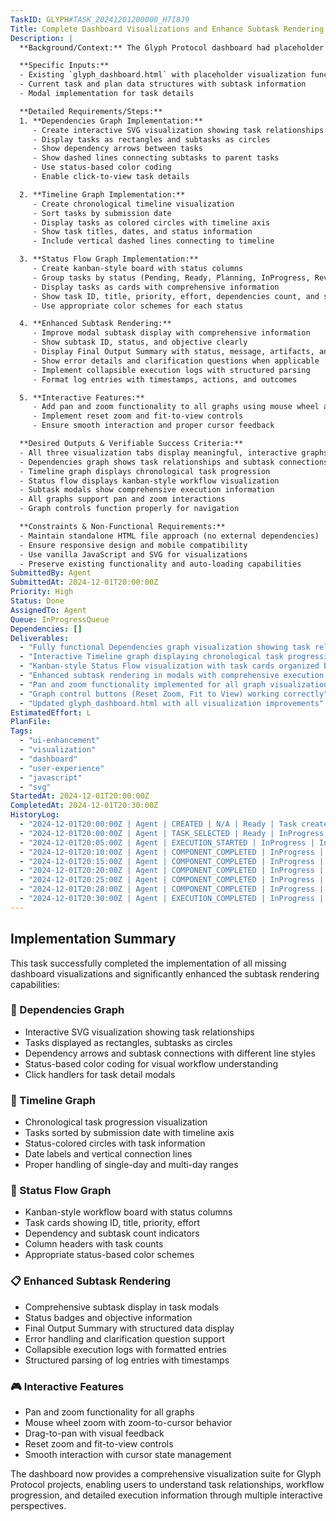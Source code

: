 ```yaml
---
TaskID: GLYPH#TASK_20241201200000_H7I8J9
Title: Complete Dashboard Visualizations and Enhance Subtask Rendering
Description: |
  **Background/Context:** The Glyph Protocol dashboard had placeholder visualizations in the Dependencies, Timeline, and Status Flow tabs, and the subtask rendering in modals needed improvement to show comprehensive execution details.

  **Specific Inputs:**
  - Existing `glyph_dashboard.html` with placeholder visualization functions
  - Current task and plan data structures with subtask information
  - Modal implementation for task details

  **Detailed Requirements/Steps:**
  1. **Dependencies Graph Implementation:**
     - Create interactive SVG visualization showing task relationships
     - Display tasks as rectangles and subtasks as circles
     - Show dependency arrows between tasks
     - Show dashed lines connecting subtasks to parent tasks
     - Use status-based color coding
     - Enable click-to-view task details

  2. **Timeline Graph Implementation:**
     - Create chronological timeline visualization
     - Sort tasks by submission date
     - Display tasks as colored circles with timeline axis
     - Show task titles, dates, and status information
     - Include vertical dashed lines connecting to timeline

  3. **Status Flow Graph Implementation:**
     - Create kanban-style board with status columns
     - Group tasks by status (Pending, Ready, Planning, InProgress, Review, Done, Blocked, Cancelled)
     - Display tasks as cards with comprehensive information
     - Show task ID, title, priority, effort, dependencies count, and subtasks count
     - Use appropriate color schemes for each status

  4. **Enhanced Subtask Rendering:**
     - Improve modal subtask display with comprehensive information
     - Show subtask ID, status, and objective clearly
     - Display Final Output Summary with status, message, artifacts, and key outputs
     - Show error details and clarification questions when applicable
     - Implement collapsible execution logs with structured parsing
     - Format log entries with timestamps, actions, and outcomes

  5. **Interactive Features:**
     - Add pan and zoom functionality to all graphs using mouse wheel and drag
     - Implement reset zoom and fit-to-view controls
     - Ensure smooth interaction and proper cursor feedback

  **Desired Outputs & Verifiable Success Criteria:**
  - All three visualization tabs display meaningful, interactive graphs
  - Dependencies graph shows task relationships and subtask connections
  - Timeline graph displays chronological task progression
  - Status flow displays kanban-style workflow visualization
  - Subtask modals show comprehensive execution information
  - All graphs support pan and zoom interactions
  - Graph controls function properly for navigation

  **Constraints & Non-Functional Requirements:**
  - Maintain standalone HTML file approach (no external dependencies)
  - Ensure responsive design and mobile compatibility
  - Use vanilla JavaScript and SVG for visualizations
  - Preserve existing functionality and auto-loading capabilities
SubmittedBy: Agent
SubmittedAt: 2024-12-01T20:00:00Z
Priority: High
Status: Done
AssignedTo: Agent
Queue: InProgressQueue
Dependencies: []
Deliverables:
  - "Fully functional Dependencies graph visualization showing task relationships and subtask hierarchies"
  - "Interactive Timeline graph displaying chronological task progression with status indicators"
  - "Kanban-style Status Flow visualization with task cards organized by workflow status"
  - "Enhanced subtask rendering in modals with comprehensive execution logs and output summaries"
  - "Pan and zoom functionality implemented for all graph visualizations"
  - "Graph control buttons (Reset Zoom, Fit to View) working correctly"
  - "Updated glyph_dashboard.html with all visualization improvements"
EstimatedEffort: L
PlanFile: 
Tags:
  - "ui-enhancement"
  - "visualization"
  - "dashboard"
  - "user-experience"
  - "javascript"
  - "svg"
StartedAt: 2024-12-01T20:00:00Z
CompletedAt: 2024-12-01T20:30:00Z
HistoryLog:
  - "2024-12-01T20:00:00Z | Agent | CREATED | N/A | Ready | Task created to complete dashboard visualizations and enhance subtask rendering"
  - "2024-12-01T20:00:00Z | Agent | TASK_SELECTED | Ready | InProgress | Task selected for immediate implementation"
  - "2024-12-01T20:05:00Z | Agent | EXECUTION_STARTED | InProgress | InProgress | Beginning implementation of Dependencies graph visualization"
  - "2024-12-01T20:10:00Z | Agent | COMPONENT_COMPLETED | InProgress | InProgress | Dependencies graph implemented with task/subtask nodes, dependency arrows, and status-based coloring"
  - "2024-12-01T20:15:00Z | Agent | COMPONENT_COMPLETED | InProgress | InProgress | Timeline graph implemented with chronological layout, status colors, and date labels"
  - "2024-12-01T20:20:00Z | Agent | COMPONENT_COMPLETED | InProgress | InProgress | Status flow kanban board implemented with task cards and workflow columns"
  - "2024-12-01T20:25:00Z | Agent | COMPONENT_COMPLETED | InProgress | InProgress | Enhanced subtask rendering with comprehensive details, execution logs, and final output summaries"
  - "2024-12-01T20:28:00Z | Agent | COMPONENT_COMPLETED | InProgress | InProgress | Pan and zoom functionality added to all graphs with mouse wheel and drag support"
  - "2024-12-01T20:30:00Z | Agent | EXECUTION_COMPLETED | InProgress | Done | All dashboard visualizations completed and enhanced subtask rendering implemented successfully"
---
```


## Implementation Summary

This task successfully completed the implementation of all missing dashboard visualizations and significantly enhanced the subtask rendering capabilities:

### 🔗 Dependencies Graph
- Interactive SVG visualization showing task relationships
- Tasks displayed as rectangles, subtasks as circles
- Dependency arrows and subtask connections with different line styles
- Status-based color coding for visual workflow understanding
- Click handlers for task detail modals

### 📅 Timeline Graph
- Chronological task progression visualization
- Tasks sorted by submission date with timeline axis
- Status-colored circles with task information
- Date labels and vertical connection lines
- Proper handling of single-day and multi-day ranges

### 🌊 Status Flow Graph
- Kanban-style workflow board with status columns
- Task cards showing ID, title, priority, effort
- Dependency and subtask count indicators
- Column headers with task counts
- Appropriate status-based color schemes

### 📋 Enhanced Subtask Rendering
- Comprehensive subtask display in task modals
- Status badges and objective information
- Final Output Summary with structured data display
- Error handling and clarification question support
- Collapsible execution logs with formatted entries
- Structured parsing of log entries with timestamps

### 🎮 Interactive Features
- Pan and zoom functionality for all graphs
- Mouse wheel zoom with zoom-to-cursor behavior
- Drag-to-pan with visual feedback
- Reset zoom and fit-to-view controls
- Smooth interaction with cursor state management

The dashboard now provides a comprehensive visualization suite for Glyph Protocol projects, enabling users to understand task relationships, workflow progression, and detailed execution information through multiple interactive perspectives. 